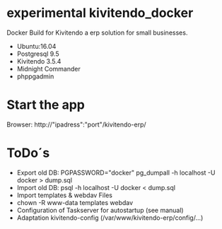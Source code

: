 experimental kivitendo_docker
================

Docker Build for Kivitendo a erp solution for small businesses.
 - Ubuntu:16.04
 - Postgresql 9.5
 - Kivitendo 3.5.4
 - Midnight Commander
 - phppgadmin



# Start the app

Browser: http://"ipadress":"port"/kivitendo-erp/



# ToDo´s
- Export old DB: PGPASSWORD="docker" pg_dumpall -h localhost -U docker > dump.sql
- Import old DB: psql -h localhost -U docker < dump.sql
- Import templates & webdav Files
- chown -R www-data templates webdav
- Configuration of Taskserver for autostartup  (see manual)
- Adaptation kivitendo-config (/var/www/kivitendo-erp/config/...)
